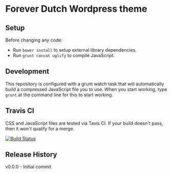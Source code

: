 Forever Dutch Wordpress theme
===================

Setup
-------------------
Before changing any code:

- Run `bower install` to setup external library dependencies.
- Run `grunt concat uglify` to compile JavaScript.

Development
-------------------
This repository is configured with a grunt watch task that will automatically build a compressed JavaScript file you to use. When you start working, type `grunt` at the command line for this to start working.

Travis CI
-------------------
CSS and JavaScript files are tested via Tavis CI. If your build doesn't pass, then it won't qualify for a merge.

[![Build Status](https://travis-ci.org/CentralCollege/forever-dutch.svg)](https://travis-ci.org/CentralCollege/forever-dutch)

Release History
-------------------
v0.0.0 - Initial commit
